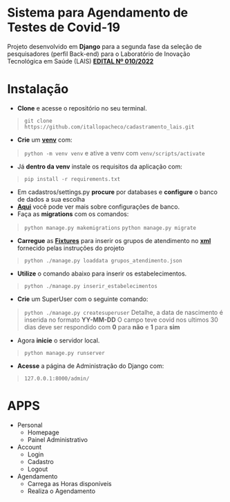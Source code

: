 # Sistema para Agendamento de Testes de Covid-19
Projeto desenvolvido em **Django** para a segunda fase da seleção de pesquisadores (perfil Back-end) para o Laboratório de Inovação Tecnológica em Saúde (LAIS) **[EDITAL Nº 010/2022](https://lais.huol.ufrn.br/wp-content/uploads/2022/03/Edital-10_2022-Orientacoes-para-a-Fase-2.pdf)**


# Instalação

 - **Clone** e acesse o repositório no seu terminal.

> `git clone https://github.com/itallopacheco/cadastramento_lais.git`
 - **Crie** um **[venv](https://docs.python.org/pt-br/3/library/venv.html)** com:
> `python -m venv venv` e ative a venv com `venv/scripts/activate`
- Já **dentro da venv** instale os requisitos da aplicação com:
> `pip install -r requirements.txt`
- Em cadastros/settings.py **procure** por databases e **configure** o banco de dados a sua escolha
- **[Aqui](https://docs.djangoproject.com/en/4.0/ref/settings/#databases)** você pode ver mais sobre configurações de banco.
- Faça as **migrations** com os comandos:
> `python manage.py makemigrations`
> `python manage.py migrate`
- **Carregue** as **[Fixtures](https://docs.djangoproject.com/en/2.0/howto/initial-data/)** para inserir os grupos de atendimento no **[xml](https://selecoes.lais.huol.ufrn.br/media/grupos_atendimento.xml)** fornecido pelas instruções do projeto
> ``python ./manage.py loaddata grupos_atendimento.json``

- **Utilize** o comando abaixo para inserir os estabelecimentos.
> ``python ./manage.py inserir_estabelecimentos``

- **Crie** um SuperUser com o seguinte comando:
> ``python ./manage.py createsuperuser``
> Detalhe, a data de nascimento é inserida no formato **YY-MM-DD**
> O campo teve covid nos ultimos 30 dias deve ser respondido com **0** para **não** e **1** para **sim**

- Agora **inicie** o servidor local.
> `python manage.py runserver`

- **Acesse** a página de Administração do Django com: 
> `127.0.0.1:8000/admin/`

# APPS

 - Personal
	 - Homepage
	 - Painel Administrativo
- Account
	 - Login
	 - Cadastro
	 - Logout
- Agendamento
	 - Carrega as Horas disponíveis
	 - Realiza o Agendamento
	

